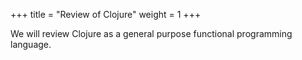 +++
title = "Review of Clojure"
weight = 1
+++

We will review Clojure as a general purpose functional programming language.
